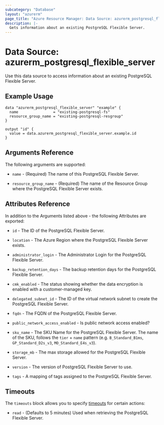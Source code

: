 ```yaml
---
subcategory: "Database"
layout: "azurerm"
page_title: "Azure Resource Manager: Data Source: azurerm_postgresql_flexible_server"
description: |-
  Gets information about an existing PostgreSQL Flexible Server.
---
```


# Data Source: azurerm_postgresql_flexible_server

Use this data source to access information about an existing PostgreSQL Flexible Server.

## Example Usage

```hcl
data "azurerm_postgresql_flexible_server" "example" {
  name                = "existing-postgresql-fs"
  resource_group_name = "existing-postgresql-resgroup"
}

output "id" {
  value = data.azurerm_postgresql_flexible_server.example.id
}
```

## Arguments Reference

The following arguments are supported:

* `name` - (Required) The name of this PostgreSQL Flexible Server.

* `resource_group_name` - (Required) The name of the Resource Group where the PostgreSQL Flexible Server exists.

## Attributes Reference

In addition to the Arguments listed above - the following Attributes are exported: 

* `id` - The ID of the PostgreSQL Flexible Server.

* `location` - The Azure Region where the PostgreSQL Flexible Server exists.

* `administrator_login` - The Administrator Login for the PostgreSQL Flexible Server.

* `backup_retention_days` -  The backup retention days for the PostgreSQL Flexible Server.

* `cmk_enabled` - The status showing whether the data encryption is enabled with a customer-managed key.

* `delegated_subnet_id` - The ID of the virtual network subnet to create the PostgreSQL Flexible Server.

* `fqdn` - The FQDN of the PostgreSQL Flexible Server.

* `public_network_access_enabled` - Is public network access enabled?

* `sku_name` - The SKU Name for the PostgreSQL Flexible Server. The name of the SKU, follows the `tier` + `name` pattern (e.g. `B_Standard_B1ms`, `GP_Standard_D2s_v3`, `MO_Standard_E4s_v3`).

* `storage_mb` - The max storage allowed for the PostgreSQL Flexible Server.

* `version` - The version of PostgreSQL Flexible Server to use.

* `tags` - A mapping of tags assigned to the PostgreSQL Flexible Server.


## Timeouts

The `timeouts` block allows you to specify [timeouts](https://www.terraform.io/docs/configuration/resources.html#timeouts) for certain actions:

* `read` - (Defaults to 5 minutes) Used when retrieving the PostgreSQL Flexible Server.